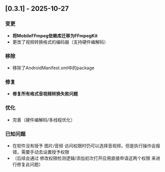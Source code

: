 ## [0.3.1] - 2025-10-27

### 变更
- **将MobileFFmpeg依赖库迁移为FFmpegKit**
- 更改了视频转换格式的编码器（支持硬件编解码）

### 移除
- 移除了AndroidManifest.xml中的package

### 修复
- **修复所有格式音视频转换失败问题**

### 优化
- 完善（硬件编解码/多线程优化）

### 已知问题
- 在软件没有授予 图片/音频 访问权限时仍可以选择音视频，但是执行操作会报错，需要手动去设置授予权限
- （后续会通过 修改权限检测逻辑/添加初次打开应用直接申请这两个权限 来进行修复此问题）